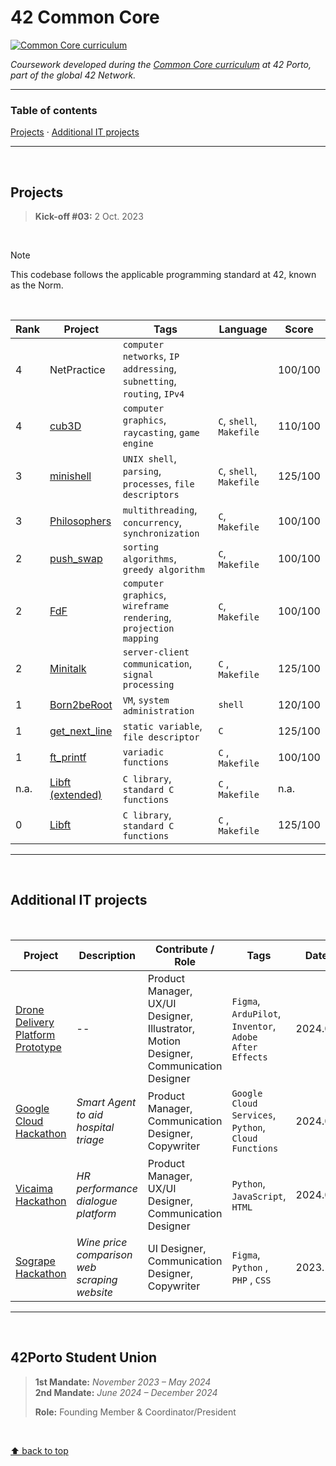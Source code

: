 # 42 Common Core
[![Common Core curriculum](https://img.shields.io/badge/42%20School-Common%20Core%20curriculum-%2315bbbb)](https://www.42porto.com/)

_Coursework developed during the [Common Core curriculum](https://42.fr/en/the-program/software-engineer-degree/) at 42 Porto, part of the global 42 Network._

___


### Table of contents
[Projects](#projects) · [Additional IT projects](#additional-it-projects)

___

</br>

## Projects

> **Kick-off #03:** 2 Oct. 2023

</br>

>[!NOTE]
>This codebase follows the applicable programming standard at 42, known as the Norm.

</br>

Rank | Project | Tags | Language | Score
--|--|--|--|--
4 | NetPractice | `computer networks`, `IP addressing`, `subnetting`, `routing`, `IPv4` | | 100/100
4 | [cub3D](https://github.com/teresa-chow/42-cub3d) | `computer graphics`, `raycasting`, `game engine` | `C`, `shell`, `Makefile` | 110/100
3 | [minishell](https://github.com/teresa-chow/42-minishell) | `UNIX shell`, `parsing`, `processes`, `file descriptors`  | `C`, `shell`, `Makefile` | 125/100
3 | [Philosophers](https://github.com/teresa-chow/42-philosophers) | `multithreading`, `concurrency`, `synchronization` | `C`, `Makefile` | 100/100
2 | [push_swap](https://github.com/teresa-chow/42-push_swap) | `sorting algorithms`, `greedy algorithm` | `C`, `Makefile` | 100/100
2 | [FdF](https://github.com/teresa-chow/42-fdf) | `computer graphics`, `wireframe rendering`, `projection mapping` | `C`, `Makefile` | 100/100
2 | [Minitalk](https://github.com/teresa-chow/42-minitalk) | `server-client communication`, `signal processing` | `C` , `Makefile` | 125/100
1 | [Born2beRoot](https://github.com/teresa-chow/42-Born2beRoot) | `VM`, `system administration` | `shell` | 120/100
1 | [get_next_line](https://github.com/teresa-chow/42-get_next_line) | `static variable`, `file descriptor` | `C` | 125/100
1 | [ft_printf](https://github.com/teresa-chow/42-ft_printf) | `variadic functions` | `C` , `Makefile` | 100/100
n.a. | [Libft (extended)](https://github.com/teresa-chow/42-libft-extended) | `C library`, `standard C functions` | `C` , `Makefile` | n.a.
0 | [Libft](https://github.com/teresa-chow/42-libft) | `C library`, `standard C functions` | `C` , `Makefile` | 125/100

___

</br>

## Additional IT projects

</br>

Project | Description | Contribute / Role | Tags | Date | Notes
--|--|--|--|--|--
[Drone Delivery Platform Prototype](https://github.com/teresa-chow/42-hackathon-visuinnovation) | -- | Product Manager, UX/UI Designer, Illustrator, Motion Designer, Communication Designer | `Figma`, `ArduPilot`, `Inventor`, `Adobe After Effects` | 2024.09 | -- 
[Google Cloud Hackathon](https://github.com/teresa-chow/42-hackathon-google-cloud) | _Smart Agent to aid hospital triage_ | Product Manager, Communication Designer, Copywriter | `Google Cloud Services`, `Python`, `Cloud Functions` | 2024.06 | --
[Vicaima Hackathon](https://github.com/teresa-chow/42-hackathon-vicaima) | _HR performance dialogue platform_ | Product Manager, UX/UI Designer, Communication Designer | `Python`, `JavaScript`, `HTML` | 2024.05 | :1st_place_medal: 1st place
[Sogrape Hackathon](https://github.com/teresa-chow/42-hackathon-sogrape) | _Wine price comparison web scraping website_ | UI Designer, Communication Designer, Copywriter | `Figma`, `Python` , `PHP` , `CSS` | 2023.10 | :3rd_place_medal: 3rd place

___

</br>

## 42Porto Student Union

> **1st Mandate:** _November 2023 – May 2024_ </br>
> **2nd Mandate:** _June 2024 – December 2024_
>
> **Role:** Founding Member & Coordinator/President

</br>

[⬆ back to top](#42-common-core)
